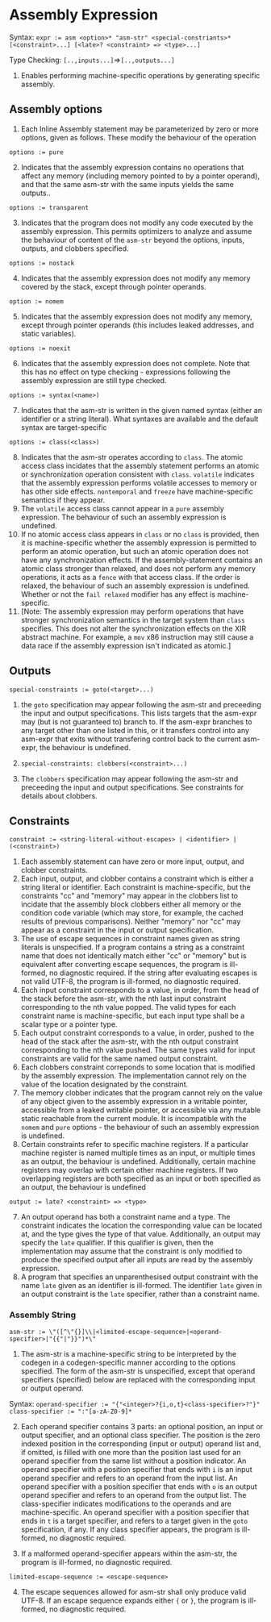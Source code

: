 # Assembly Expression

Syntax: `expr := asm <option>* "asm-str" <special-constriants>* [<constraint>...] [<late>? <constraint> => <type>...]`

Type Checking: `[..,inputs...]`=>`[..,outputs...]`

1. Enables performing machine-specific operations by generating specific assembly.

## Assembly options

1. Each Inline Assembly statement may be parameterized by zero or more options, given as follows. These modify the behaviour of the operation

```
options := pure
```

2. Indicates that the assembly expression contains no operations that affect any memory (including memory pointed to by a pointer operand), and that the same asm-str with the same inputs yields the same outputs..

```
options := transparent
```

3. Indicates that the program does not modify any code executed by the assembly expression. This permits optimizers to analyze and assume the behaviour of content of the `asm-str` beyond the options, inputs, outputs, and clobbers specified.

```
options := nostack
```

4. Indicates that the assembly expression does not modify any memory covered by the stack, except through pointer operands.

```
option := nomem
```

5. Indicates that the assembly expression does not modify any memory, except through pointer operands (this includes leaked addresses, and static variables).

```
options := noexit
```

6. Indicates that the assembly expression does not complete. Note that this has no effect on type checking - expressions following the assembly expression are still type checked.

```
options := syntax(<name>)
```

7. Indicates that the asm-str is written in the given named syntax (either an identifier or a string literal). What syntaxes are available and the default syntax are target-specific

```
options := class(<class>)
```

8. Indicates that the asm-str operates according to `class`. The atomic access class incidates that the assembly statement performs an atomic or synchronization operation consistent with `class`. `volatile` indicates that the assembly expression performs volatile accesses to memory or has other side effects. `nontemporal` and `freeze` have machine-specific semantics if they appear.
9. The `volatile` access class cannot appear in a `pure` assembly expression. The behaviour of such an assembly expression is undefined. 
10. If no atomic access class appears in `class` or no `class` is provided, then it is machine-specific whether the assembly expression is permitted to perform an atomic operation, but such an atomic operation does not have any synchronization effects. If the assembly-statement contains an atomic class stronger than relaxed, and does not perform any memory operations, it acts as a `fence` with that access class. If the order is relaxed, the behaviour of such an assembly expression is undefined. Whether or not the `fail relaxed` modifier has any effect is machine-specific.
11. [Note: The assembly expression may perform operations that have stronger synchronization semantics in the target system than `class` specifies. This does not alter the synchronization effects on the XIR abstract machine. For example, a `mov` x86 instruction may still cause a data race if the assembly expression isn't indicated as atomic.]

## Outputs

`special-constraints := goto(<target>...)`

1. the `goto` specification may appear following the asm-str and preceeding the input and output specifications. This lists targets that the asm-expr may (but is not guaranteed to) branch to. If the asm-expr branches to any target other than one listed in this, or it transfers control into any asm-expr that exits without transfering control back to the current asm-expr, the behaviour is undefined.

2. `special-constraints: clobbers(<constraint>...)`

2. The `clobbers` specification may appear following the asm-str and preceeding the input and output specifications. See constraints for details about clobbers.

## Constraints

`constraint := <string-literal-without-escapes> | <identifier> | (<constraint>)`

1. Each assembly statement can have zero or more input, output, and clobber constraints.
2. Each input, output, and clobber contains a constraint which is either a string literal or identifier. Each constraint is machine-specific, but the constraints "cc" and "memory" may appear in the clobbers list to incidate that the assembly block clobbers either all memory or the condition code variable (which may store, for example, the cached results of previous comparisons). Neither "memory" nor "cc" may appear as a constraint in the input or output specification.
3. The use of escape sequences in constraint names given as string literals is unspecified. If a program contains a string as a constraint name that does not identically match either "cc" or "memory" but is equivalent after converting escape sequences, the program is ill-formed, no diagnostic required. If the string after evaluating escapes is not valid UTF-8, the program is ill-formed, no diagnostic required. 
3. Each input constraint corresponds to a value, in order, from the head of the stack before the asm-str, with the nth last input constraint corresponding to the nth value popped. The valid types for each constraint name is machine-specific, but each input type shall be a scalar type or a pointer type. 
4. Each output constraint corresponds to a value, in order, pushed to the head of the stack after the asm-str, with the nth output constraint corresponding to the nth value pushed. The same types valid for input constraints are valid for the same named output constraint.
5. Each clobbers constraint correponds to some location that is modified by the assembly expression. The implementation cannot rely on the value of the location designated by the constraint.
6. The memory clobber indicates that the program cannot rely on the value of any object given to the assembly expression in a writable pointer, accessible from a leaked writable pointer, or accessible via any mutable static reachable from the current module. It is incompatible with the `nomem` and `pure` options - the behaviour of such an assembly expression is undefined. 
7. Certain constraints refer to specific machine registers. If a particular machine register is named multiple times as an input, or multiple times as an output, the behaviour is undefined. Additionally, certain machine registers may overlap with certain other machine registers. If two overlapping registers are both specified as an input or both specified as an output, the behaviour is undefined

`output := late? <constraint> => <type>`

7. An output operand has both a constraint name and a type. The constraint indicates the location the corresponding value can be located at, and the type gives the type of that value. Additionally, an output may specify the `late` qualifier. If this qualifier is given, then the implementation may assume that the constraint is only modified to produce the specified output after all inputs are read by the assembly expression.
8. A program that specifies an unparenthesised output constraint with the name `late` given as an identifier is ill-formed. The identifier `late` given in an output constraint is the `late` specifier, rather than a constraint name. 

### Assembly String

`asm-str := \"([^\"{}]\\|<limited-escape-sequence>|<operand-specifier>|"{{"|"}}")*\"`

1. The asm-str is a machine-specific string to be interpreted by the codegen in a codegen-specific manner according to the options specified. The form of the asm-str is unspecified, except that operand specifiers (specified) below are replaced with the corresponding input or output operand. 

Syntax: `operand-specifier := "{"<integer>?{i,o,t}<class-specifier>?"}"`
`class-specifier := ":"[a-zA-Z0-9]*`

2. Each operand specifier contains 3 parts: an optional position, an input or output specifier, and an optional class specifier. The position is the zero indexed position in the corresponding (input or output) operand list and, if omitted, is filled with one more than the position last used for an operand specifier from the same list without a position indicator. An operand specifier with a position specifier that ends with `i` is an input operand specifier and refers to an operand from the input list. An operand specifier with a position specifier that ends with `o` is an output operand specifier and refers to an operand from the output list. The class-specifier indicates modifications to the operands and are machine-specific.  An operand specifier with a position specifier that ends in `t` is a target specifier, and refers to a target given in the `goto` specification, if any. If any class specifier appears, the program is ill-formed, no diagnostic required.

3. If a malformed operand-specifier appears within the asm-str, the program is ill-formed, no diagnostic required.

`limited-escape-sequence := <escape-sequence>`

4. The escape sequences allowed for asm-str shall only produce valid UTF-8. If an escape sequence expands either `{` or `}`, the program is ill-formed, no diagnostic required.